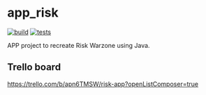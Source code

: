 # app_risk 
[![build](https://github.com/vishnurajendran/app_risk/actions/workflows/actions-build.yml/badge.svg)](https://github.com/vishnurajendran/app_risk/actions/workflows/actions-build.yml)  [![tests](https://github.com/vishnurajendran/app_risk/actions/workflows/actions-test.yml/badge.svg)](https://github.com/vishnurajendran/app_risk/actions/workflows/actions-test.yml)

APP project to recreate Risk Warzone using Java.

## Trello board
https://trello.com/b/apn6TMSW/risk-app?openListComposer=true
